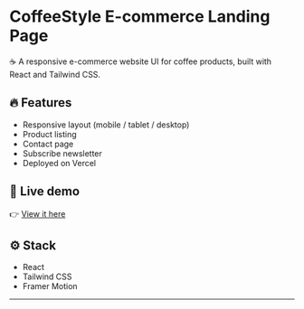 # CoffeeStyle E-commerce Landing Page

☕ A responsive e-commerce website UI for coffee products, built with React and Tailwind CSS.

## 🔥 Features

- Responsive layout (mobile / tablet / desktop)
- Product listing
- Contact page
- Subscribe newsletter
- Deployed on Vercel

## 🚀 Live demo

👉 [View it here](https://tailwind-css-coffee-style-njplduecf.vercel.app)

## ⚙️ Stack

- React
- Tailwind CSS
- Framer Motion

---

